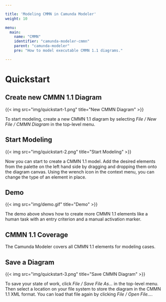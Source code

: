 ```yaml
---

title: 'Modeling CMMN in Camunda Modeler'
weight: 10

menu:
  main:
    name: "CMMN"
    identifier: "camunda-modeler-cmmn"
    parent: "camunda-modeler"
    pre: "How to model executable CMMN 1.1 diagrams."

---
```


# Quickstart

## Create new CMMN 1.1 Diagram

{{< img src="img/quickstart-1.png" title="New CMMN Diagram" >}}

To start modeling, create a new CMMN 1.1 diagram by selecting *File / New File / CMMN Diagram* in the top-level menu.

## Start Modeling

{{< img src="img/quickstart-2.png" title="Start Modeling" >}}

Now you can start to create a CMMN 1.1 model. Add the desired elements from the palette on the left hand side by dragging and dropping them onto the diagram canvas. Using the wrench icon in the context menu, you can change the type of an element in place.

## Demo

{{< img src="img/demo.gif" title="Demo" >}}

The demo above shows how to create more CMMN 1.1 elements like a human task with an entry criterion and a manual activation marker.

## CMMN 1.1 Coverage

The Camunda Modeler covers all CMMN 1.1 elements for modeling cases.

## Save a Diagram

{{< img src="img/quickstart-3.png" title="Save CMMN Diagram" >}}

To save your state of work, click *File / Save File As...* in the top-level menu. Then select a location on your file system to store the diagram in the CMMN 1.1 XML format. You can load that file again by clicking *File / Open File...*.